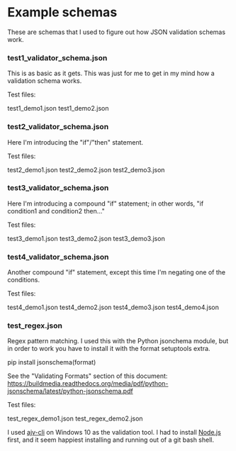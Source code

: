 # Example schemas

These are schemas that I used to figure out how JSON validation schemas work.

### test1_validator_schema.json

This is as basic as it gets. This was just for me to get in my mind how a validation schema works.

Test files:

test1_demo1.json
test1_demo2.json


### test2_validator_schema.json

Here I'm introducing the "if"/"then" statement.

Test files:

test2_demo1.json
test2_demo2.json
test2_demo3.json


### test3_validator_schema.json

Here I'm introducing a compound "if" statement; in other words, "if condition1 and condition2 then..."

Test files:

test3_demo1.json
test3_demo2.json
test3_demo3.json


### test4_validator_schema.json

Another compound "if" statement, except this time I'm negating one of the conditions.

Test files:

test4_demo1.json
test4_demo2.json
test4_demo3.json
test4_demo4.json


### test_regex.json

Regex pattern matching. I used this with the Python jsonchema module, but in order to work you have to install it with the format setuptools extra.

pip install jsonschema(format)

See the "Validating Formats" section of this document: https://buildmedia.readthedocs.org/media/pdf/python-jsonschema/latest/python-jsonschema.pdf

Test files:

test_regex_demo1.json
test_regex_demo2.json


I used [ajv-cli](https://github.com/jessedc/ajv-cli) on Windows 10 as the validation tool.  I had to install
[Node.js](https://nodejs.org/en/download/) first, and it seem happiest installing and running out of a git bash shell.
